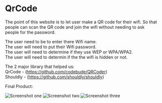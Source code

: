 # QrCode
The point of this website is to let user make a QR code for their wifi. So that people can scan the QR code and join the wifi without needing to ask people for the password.

The user need to be to enter there Wifi name.\
The user will need to put their Wifi password.\
The user will need to determine if they use WEP or WPA/WPA2.\
The user will need to determin if the the wifi is hidden or not.

The 2 major library that helped us:\
QrCode - (https://github.com/codebude/QRCoder)\
Shouldly - (https://github.com/shouldly/shouldly)

Final Product:

![Screenshot one](https://user-images.githubusercontent.com/37791942/230431309-f86d8750-ba78-4a52-8a23-f036e269025a.png)
![Screenshot two](https://user-images.githubusercontent.com/37791942/230431584-1faa829a-b659-4567-af0c-c56598aade34.png)
![Screenshot three](https://user-images.githubusercontent.com/37791942/230432077-c757094f-991a-4c2d-bea7-9a8e27d4fa62.png)
